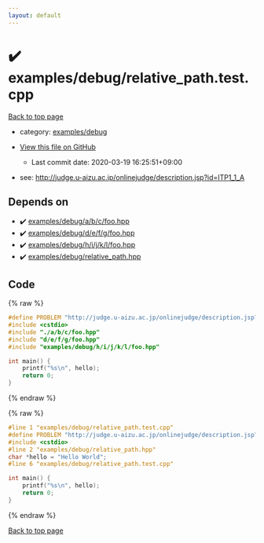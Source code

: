 ```yaml
---
layout: default
---
```


<!-- mathjax config similar to math.stackexchange -->
<script type="text/javascript" async
  src="https://cdnjs.cloudflare.com/ajax/libs/mathjax/2.7.5/MathJax.js?config=TeX-MML-AM_CHTML">
</script>
<script type="text/x-mathjax-config">
  MathJax.Hub.Config({
    TeX: { equationNumbers: { autoNumber: "AMS" }},
    tex2jax: {
      inlineMath: [ ['$','$'] ],
      processEscapes: true
    },
    "HTML-CSS": { matchFontHeight: false },
    displayAlign: "left",
    displayIndent: "2em"
  });
</script>

<script type="text/javascript" src="https://cdnjs.cloudflare.com/ajax/libs/jquery/3.4.1/jquery.min.js"></script>
<script src="https://cdn.jsdelivr.net/npm/jquery-balloon-js@1.1.2/jquery.balloon.min.js" integrity="sha256-ZEYs9VrgAeNuPvs15E39OsyOJaIkXEEt10fzxJ20+2I=" crossorigin="anonymous"></script>
<script type="text/javascript" src="../../../assets/js/copy-button.js"></script>
<link rel="stylesheet" href="../../../assets/css/copy-button.css" />


# :heavy_check_mark: examples/debug/relative_path.test.cpp

<a href="../../../index.html">Back to top page</a>

* category: <a href="../../../index.html#6ffb1fe84ae4530240b8799246bff2fd">examples/debug</a>
* <a href="{{ site.github.repository_url }}/blob/master/examples/debug/relative_path.test.cpp">View this file on GitHub</a>
    - Last commit date: 2020-03-19 16:25:51+09:00


* see: <a href="http://judge.u-aizu.ac.jp/onlinejudge/description.jsp?id=ITP1_1_A">http://judge.u-aizu.ac.jp/onlinejudge/description.jsp?id=ITP1_1_A</a>


## Depends on

* :heavy_check_mark: <a href="../../../library/examples/debug/a/b/c/foo.hpp.html">examples/debug/a/b/c/foo.hpp</a>
* :heavy_check_mark: <a href="../../../library/examples/debug/d/e/f/g/foo.hpp.html">examples/debug/d/e/f/g/foo.hpp</a>
* :heavy_check_mark: <a href="../../../library/examples/debug/h/i/j/k/l/foo.hpp.html">examples/debug/h/i/j/k/l/foo.hpp</a>
* :heavy_check_mark: <a href="../../../library/examples/debug/relative_path.hpp.html">examples/debug/relative_path.hpp</a>


## Code

<a id="unbundled"></a>
{% raw %}
```cpp
#define PROBLEM "http://judge.u-aizu.ac.jp/onlinejudge/description.jsp?id=ITP1_1_A"
#include <cstdio>
#include "./a/b/c/foo.hpp"
#include "d/e/f/g/foo.hpp"
#include "examples/debug/h/i/j/k/l/foo.hpp"

int main() {
    printf("%s\n", hello);
    return 0;
}

```
{% endraw %}

<a id="bundled"></a>
{% raw %}
```cpp
#line 1 "examples/debug/relative_path.test.cpp"
#define PROBLEM "http://judge.u-aizu.ac.jp/onlinejudge/description.jsp?id=ITP1_1_A"
#include <cstdio>
#line 2 "examples/debug/relative_path.hpp"
char *hello = "Hello World";
#line 6 "examples/debug/relative_path.test.cpp"

int main() {
    printf("%s\n", hello);
    return 0;
}

```
{% endraw %}

<a href="../../../index.html">Back to top page</a>

